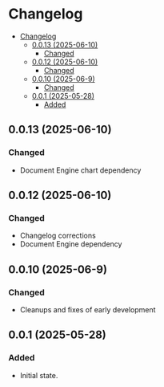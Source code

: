 # Changelog
- [Changelog](#changelog)
  - [0.0.13 (2025-06-10)](#0013-2025-06-10)
    - [Changed](#changed)
  - [0.0.12 (2025-06-10)](#0012-2025-06-10)
    - [Changed](#changed-1)
  - [0.0.10 (2025-06-9)](#0010-2025-06-9)
    - [Changed](#changed-2)
  - [0.0.1 (2025-05-28)](#001-2025-05-28)
    - [Added](#added)

## 0.0.13 (2025-06-10)

### Changed

* Document Engine chart dependency

## 0.0.12 (2025-06-10)

### Changed

* Changelog corrections
* Document Engine dependency

## 0.0.10 (2025-06-9)

### Changed

* Cleanups and fixes of early development

## 0.0.1 (2025-05-28)

### Added

* Initial state.
